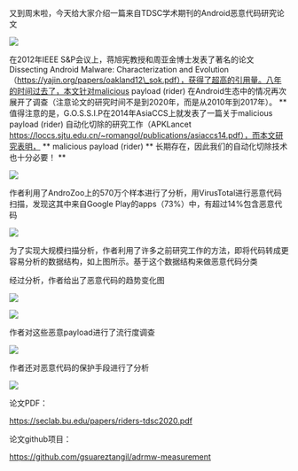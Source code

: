  又到周末啦，今天给大家介绍一篇来自TDSC学术期刊的Android恶意代码研究论文   
 

  ![](https://mmbiz.qpic.cn/sz_mmbiz_png/Ugr3WBm6odib6mWWOsxtQ9R4Ll0JN1bxsxtUlnRzdpZYBkbfkpKq0icC1CCNIrhVpoobibKYCLII1BrPnrmbbsvKA/640?wx_fmt=png) 

    
 

  在2012年IEEE S&P会议上，蒋旭宪教授和周亚金博士发表了著名的论文 Dissecting Android Malware: Characterization and Evolution （https://yajin.org/papers/oakland12\_sok.pdf），获得了超高的引用量。八年的时间过去了，本文针对malicious payload (rider) 在Android生态中的情况再次展开了调查（注意论文的研究时间不是到2020年，而是从2010年到2017年）。 ** 值得注意的是，G.O.S.S.I.P在2014年AsiaCCS上就发表了一篇关于malicious payload (rider) 自动化切除的研究工作（APKLancet https://loccs.sjtu.edu.cn/~romangol/publications/asiaccs14.pdf），而本文研究表明， ** malicious payload (rider) ** 长期存在，因此我们的自动化切除技术也十分必要！ ** 

    
 

  ![](https://mmbiz.qpic.cn/sz_mmbiz_png/Ugr3WBm6odib6mWWOsxtQ9R4Ll0JN1bxseUn7fyUFyBbSiaH944n2KSoGIJhmJQLmIZZqVaH2sO2rOfQD17gnNAw/640?wx_fmt=png) 

    
 

  作者利用了AndroZoo上的570万个样本进行了分析，用VirusTotal进行恶意代码扫描，发现这其中来自Google Play的apps（73%）中，有超过14%包含恶意代码 

    
 

    
 

  ![](https://mmbiz.qpic.cn/sz_mmbiz_png/Ugr3WBm6odib6mWWOsxtQ9R4Ll0JN1bxsFSncmMza7m5j9I41m8w5sat43fuJyhgE0SQ3FKQiaZUaV0T8yKXVNDg/640?wx_fmt=png) 

  为了实现大规模扫描分析，作者利用了许多之前研究工作的方法，即将代码转成更容易分析的数据结构，如上图所示。基于这个数据结构来做恶意代码分类 

    
 

    
 

  经过分析，作者给出了恶意代码的趋势变化图 

  ![](https://mmbiz.qpic.cn/sz_mmbiz_png/Ugr3WBm6odib6mWWOsxtQ9R4Ll0JN1bxseXUTZ7iaZwFge1kbXHWTSaRX57jCbBV6wQjNiac4gjHSEg7vZC7hjSwA/640?wx_fmt=png) 

  ![](https://mmbiz.qpic.cn/sz_mmbiz_png/Ugr3WBm6odib6mWWOsxtQ9R4Ll0JN1bxsGGd4EhNOfgE2EAp3WWvAd3SHklicwlvd3RKgibwN44Y7FI7XqHm7OZUA/640?wx_fmt=png) 

    
 

  作者对这些恶意payload进行了流行度调查 

  ![](https://mmbiz.qpic.cn/sz_mmbiz_png/Ugr3WBm6odib6mWWOsxtQ9R4Ll0JN1bxs0mDx37tbwTicGJwx76ibSeqHVasicibKDF3QaW8eLia1cU60A5esDQ2fcyQ/640?wx_fmt=png) 

  作者还对恶意代码的保护手段进行了分析   
 

    
 

 ![](https://mmbiz.qpic.cn/sz_mmbiz_png/Ugr3WBm6odib6mWWOsxtQ9R4Ll0JN1bxsH3wNATROa2MHhjcKoia7hEJjXeq7uT7OMysm05z56gpWOw0sT8TIGmw/640?wx_fmt=png)    
 

    
 

    
 

  论文PDF： 

  https://seclab.bu.edu/papers/riders-tdsc2020.pdf 

    
 

  论文github项目：   
 

  https://github.com/gsuareztangil/adrmw-measurement 

